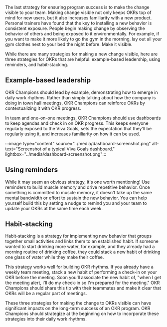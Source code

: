 The last strategy for ensuring program success is to make the change visible to your team. Making change visible not only keeps OKRs top of mind for new users, but it also increases familiarity with a new product. Personal trainers have found that the key to installing a new behavior is consistent exposure. People begin making change by observing the behavior of others and being exposed to it environmentally. For example, if you want to make it more likely to go the gym in the morning, lay out all your gym clothes next to your bed the night before. Make it visible.

While there are many strategies for making a new change visible, here are three strategies for OKRs that are helpful: example-based leadership, using reminders, and habit-stacking.

## Example-based leadership

OKR Champions should lead by example, demonstrating how to emerge in daily work rhythms. Rather than simply talking about how the company is doing in town hall meetings, OKR Champions can reinforce OKRs by contextualizing it with OKR progress.

In team and one-on-one meetings, OKR Champions should use dashboards to keep agendas and check in on OKR progress. This keeps everyone regularly exposed to the Viva Goals, sets the expectation that they'll be regularly using it, and increases familiarity on how it can be used.

:::image type="content" source="../media/dashboard-screenshot.png" alt-text="Screenshot of a typical Viva Goals dashboard." lightbox="../media/dashboard-screenshot.png":::

## Using reminders

While it may seem an obvious strategy, it's one worth mentioning! Use reminders to build muscle memory and drive repetitive behavior. Once something is committed to muscle memory, it doesn't take up the same mental bandwidth or effort to sustain the new behavior. You can help yourself build this by setting a nudge to remind you and your team to update your OKRs at the same time each week.

## Habit-stacking

Habit-stacking is a strategy for implementing new behavior that groups together small activities and links them to an established habit. If someone wanted to start drinking more water, for example, and they already had a morning routine of drinking coffee, they could stack a new habit of drinking one glass of water while they make their coffee.

This strategy works well for building OKR rhythms. If you already have a weekly team meeting, stack a new habit of performing a check-in on your OKR before the meeting. Soon you'll associate the new habit of, "when I get the meeting alert, I'll do my check-in so I'm prepared for the meeting." OKR Champions should share this tip with their teammates and make it clear that OKRs will be a regular part of meetings.

These three strategies for making the change to OKRs visible can have significant impacts on the long-term success of an OKR program. OKR Champions should strategize at the beginning on how to incorporate these strategies into their daily work rhythms.
